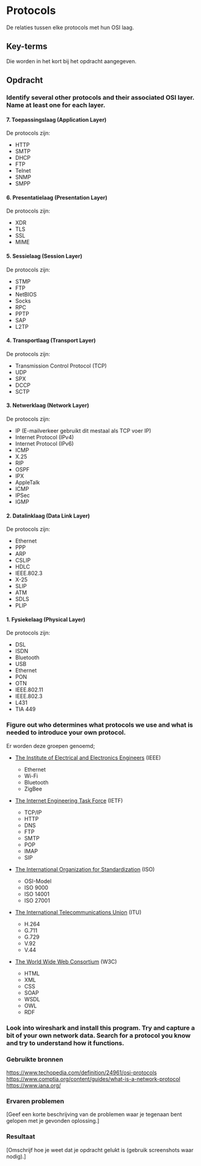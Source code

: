 # Protocols
De relaties tussen elke protocols met hun OSI laag.

## Key-terms

Die worden in het kort bij het opdracht aangegeven.

## Opdracht

### Identify several other protocols and their associated OSI layer. Name at least one for each layer.

#### 7. Toepassingslaag (Application  Layer)  
De protocols zijn:  
* HTTP
* SMTP
* DHCP
* FTP
* Telnet
* SNMP
* SMPP

#### 6. Presentatielaag (Presentation Layer)  
De protocols zijn:  
* XDR
* TLS
* SSL
* MIME

#### 5. Sessielaag (Session Layer)  
De protocols zijn:  
- STMP
- FTP
- NetBIOS
- Socks
- RPC
- PPTP
- SAP
- L2TP

#### 4. Transportlaag (Transport Layer)  
De protocols zijn:  
* Transmission Control Protocol (TCP)
* UDP
* SPX
* DCCP
* SCTP

#### 3. Netwerklaag (Network Layer)  
De protocols zijn:  
- IP (E-mailverkeer gebruikt dit mestaal als TCP voer IP)
- Internet Protocol (IPv4)
- Internet Protocol (IPv6)
- ICMP
- X.25
- RIP
- OSPF
- IPX
- AppleTalk
- ICMP
- IPSec
- IGMP

#### 2. Datalinklaag (Data Link Layer)  
De protocols zijn:  
- Ethernet
- PPP
- ARP
- CSLIP
- HDLC
- IEEE.802.3
- X-25
- SLIP
- ATM
- SDLS
- PLIP

#### 1. Fysiekelaag (Physical Layer)  
De protocols zijn:  
- DSL
- ISDN
- Bluetooth
- USB
- Ethernet
- PON
- OTN
- IEEE.802.11 
- IEEE.802.3
- L431
- TIA 449

### Figure out who determines what protocols we use and what is needed to introduce your own protocol.

Er worden deze groepen genoemd;
-   [The Institute of Electrical and Electronics Engineers](https://www.ieee.org/) (IEEE)  
	* Ethernet
	* Wi-Fi
	* Bluetooth
	* ZigBee

-   [The Internet Engineering Task Force](https://www.ietf.org/) (IETF)
	* TCP/IP
	* HTTP
	* DNS
	* FTP
	* SMTP
	* POP
	* IMAP
	* SIP

-   [The International Organization for Standardization](https://www.iso.org/home.html) (ISO)
	* OSI-Model
	* ISO 9000
	* ISO 14001
	* ISO 27001

-   [The International Telecommunications Union](https://www.itu.int/en/Pages/default.aspx) (ITU)
	* H.264
	* G.711
	* G.729
	* V.92
	* V.44

-   [The World Wide Web Consortium](https://www.w3.org/) (W3C)
	* HTML
	* XML
	* CSS
	* SOAP
	* WSDL
	* OWL
	* RDF

### Look into wireshark and install this program. Try and capture a bit of your own network data. Search for a protocol you know and try to understand how it functions.




### Gebruikte bronnen
https://www.techopedia.com/definition/24961/osi-protocols
https://www.comptia.org/content/guides/what-is-a-network-protocol
https://www.iana.org/

### Ervaren problemen
[Geef een korte beschrijving van de problemen waar je tegenaan bent gelopen met je gevonden oplossing.]

### Resultaat
[Omschrijf hoe je weet dat je opdracht gelukt is (gebruik screenshots waar nodig).]

